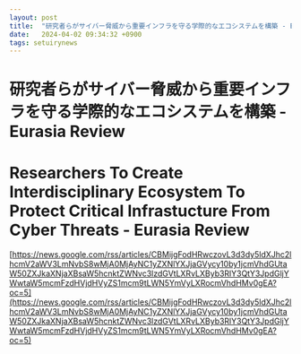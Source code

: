```yaml
---
layout: post
title:  "研究者らがサイバー脅威から重要インフラを守る学際的なエコシステムを構築 - Eurasia Review"
date:   2024-04-02 09:34:32 +0900
tags: setuirynews 
---
```


# 研究者らがサイバー脅威から重要インフラを守る学際的なエコシステムを構築 - Eurasia Review



# Researchers To Create Interdisciplinary Ecosystem To Protect Critical Infrastucture From Cyber Threats - Eurasia Review

[https://news.google.com/rss/articles/CBMijgFodHRwczovL3d3dy5ldXJhc2lhcmV2aWV3LmNvbS8wMjA0MjAyNC1yZXNlYXJjaGVycy10by1jcmVhdGUtaW50ZXJkaXNjaXBsaW5hcnktZWNvc3lzdGVtLXRvLXByb3RlY3QtY3JpdGljYWwtaW5mcmFzdHVjdHVyZS1mcm9tLWN5YmVyLXRocmVhdHMv0gEA?oc=5](https://news.google.com/rss/articles/CBMijgFodHRwczovL3d3dy5ldXJhc2lhcmV2aWV3LmNvbS8wMjA0MjAyNC1yZXNlYXJjaGVycy10by1jcmVhdGUtaW50ZXJkaXNjaXBsaW5hcnktZWNvc3lzdGVtLXRvLXByb3RlY3QtY3JpdGljYWwtaW5mcmFzdHVjdHVyZS1mcm9tLWN5YmVyLXRocmVhdHMv0gEA?oc=5)

